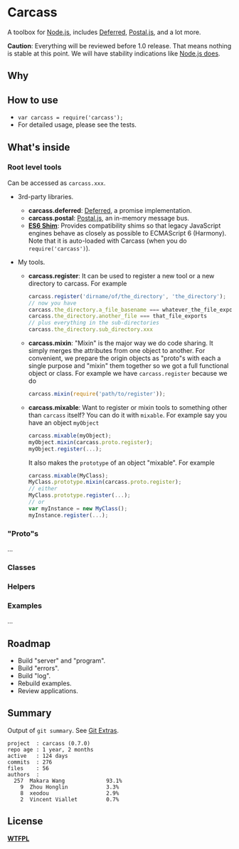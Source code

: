 # Carcass

A toolbox for [Node.js](http://nodejs.org/), includes [Deferred](https://github.com/medikoo/deferred), [Postal.js](https://github.com/postaljs/postal.js), and a lot more.

__Caution__: Everything will be reviewed before 1.0 release. That means nothing is stable at this point. We will have stability indications like [Node.js does](http://nodejs.org/api/documentation.html#documentation_stability_index).

## Why

## How to use

* `var carcass = require('carcass');`
* For detailed usage, please see the tests.

## What's inside

### Root level tools

Can be accessed as `carcass.xxx`.

* 3rd-party libraries.
    * __carcass.deferred__: [Deferred](https://github.com/medikoo/deferred), a promise implementation.
    * __carcass.postal__: [Postal.js](https://github.com/postaljs/postal.js), an in-memory message bus.
    * __[ES6 Shim](https://github.com/paulmillr/es6-shim)__: Provides compatibility shims so that legacy JavaScript engines behave as closely as possible to ECMAScript 6 (Harmony). Note that it is auto-loaded with Carcass (when you do `require('carcass')`).

* My tools.
    * __carcass.register__: It can be used to register a new tool or a new directory to carcass. For example

        ```js
        carcass.register('dirname/of/the_directory', 'the_directory');
        // now you have
        carcass.the_directory.a_file_basename === whatever_the_file_exports
        carcass.the_directory.another_file === that_file_exports
        // plus everything in the sub-directories
        carcass.the_directory.sub_directory.xxx
        ```

    * __carcass.mixin__: "Mixin" is the major way we do code sharing. It simply merges the attributes from one object to another. For convenient, we prepare the origin objects as "proto"s with each a single purpose and "mixin" them together so we got a full functional object or class. For example we have `carcass.register` because we do

        ```js
        carcass.mixin(require('path/to/register'));
        ```

    * __carcass.mixable__: Want to register or mixin tools to something other than `carcass` itself? You can do it with `mixable`. For example say you have an object `myObject`

        ```js
        carcass.mixable(myObject);
        myObject.mixin(carcass.proto.register);
        myObject.register(...);
        ```

        It also makes the `prototype` of an object "mixable". For example

        ```js
        carcass.mixable(MyClass);
        MyClass.prototype.mixin(carcass.proto.register);
        // either
        MyClass.prototype.register(...);
        // or
        var myInstance = new MyClass();
        myInstance.register(...);
        ```

### "Proto"s

...

### Classes

### Helpers

### Examples

...

## Roadmap

* Build "server" and "program".
* Build "errors".
* Build "log".
* Rebuild examples.
* Review applications.

## Summary

Output of `git summary`. See [Git Extras](https://github.com/visionmedia/git-extras).

```
project  : carcass (0.7.0)
repo age : 1 year, 2 months
active   : 124 days
commits  : 276
files    : 56
authors  :
  257  Makara Wang             93.1%
    9  Zhou Honglin            3.3%
    8  xeodou                  2.9%
    2  Vincent Viallet         0.7%
```

## License

__[WTFPL](http://en.wikipedia.org/wiki/WTFPL)__
